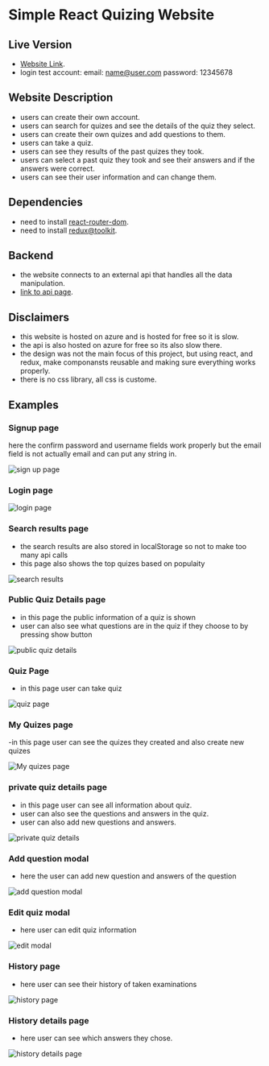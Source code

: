 # Simple React Quizing Website

## Live Version

- [Website Link](https://quizingwebsite.azurewebsites.net).
- login test account: email: name@user.com     password: 12345678

## Website Description

- users can create their own account.
- users can search for quizes and see the details of the quiz they select.
- users can create their own quizes and add questions to them.
- users can take a quiz.
- users can see they results of the past quizes they took.
- users can select a past quiz they took and see their answers and if the answers were correct.
- users can see their user information and can change them.

## Dependencies

- need to install [react-router-dom](https://www.npmjs.com/package/react-router-dom).
- need to install [redux@toolkit](https://redux-toolkit.js.org/).

## Backend

- the website connects to an external api that handles all the data manipulation.
- [link to api page](https://github.com/ap-Camel/QuizingApi).

## Disclaimers

- this website is hosted on azure and is hosted for free so it is slow.
- the api is also hosted on azure for free so its also slow there.
- the design was not the main focus of this project, but using react, and redux, make componansts reusable and making sure everything works properly.
- there is no css library, all css is custome.

## Examples

### Signup page

here the confirm password and username fields  work properly but the email field is not actually email and can put any string in.

![sign up page](https://github.com/ap-Camel/react-quizing-website/blob/master/github-pictures/Screenshot%202022-08-28%20061051.png)

### Login page

![login page](https://github.com/ap-Camel/react-quizing-website/blob/master/github-pictures/Screenshot%202022-08-28%20061035.png)

### Search results page

- the search results are also stored in localStorage so not to make too many api calls
- this page also shows the top quizes based on populaity

![search results](https://github.com/ap-Camel/react-quizing-website/blob/master/github-pictures/Screenshot%202022-08-27%20202749.png)

### Public Quiz Details page

- in this page the public information of a quiz is shown
- user can also see what questions are in the quiz if they choose to by pressing show button

![public quiz details](https://github.com/ap-Camel/react-quizing-website/blob/master/github-pictures/Screenshot%202022-08-27%20214624.png)

### Quiz Page

- in this page user can take quiz

![quiz page](https://github.com/ap-Camel/react-quizing-website/blob/master/github-pictures/Screenshot%202022-08-28%20053725.png)

### My Quizes page

-in this page user can see the quizes they created and also create new quizes

![My quizes page](https://github.com/ap-Camel/react-quizing-website/blob/master/github-pictures/Screenshot%202022-08-27%20214712.png)

### private quiz details page

- in this page user can see all information about quiz.
- user can also see the questions and answers in the quiz.
- user can also add new questions and answers.

![private quiz details](https://github.com/ap-Camel/react-quizing-website/blob/master/github-pictures/Screenshot%202022-08-27%20214805.png)

### Add question modal

- here the user can add new question and answers of the question

![add question modal](https://github.com/ap-Camel/react-quizing-website/blob/master/github-pictures/Screenshot%202022-08-27%20214938.png)

### Edit quiz modal

- here user can edit quiz information

![edit modal](https://github.com/ap-Camel/react-quizing-website/blob/master/github-pictures/Screenshot%202022-08-27%20215620.png)

### History page

- here user can see their history of taken examinations

![history page](https://github.com/ap-Camel/react-quizing-website/blob/master/github-pictures/Screenshot%202022-08-28%20054017.png)

### History details page

- here user can see which answers they chose.

![history details page](https://github.com/ap-Camel/react-quizing-website/blob/master/github-pictures/Screenshot%202022-08-28%20054728.png)
